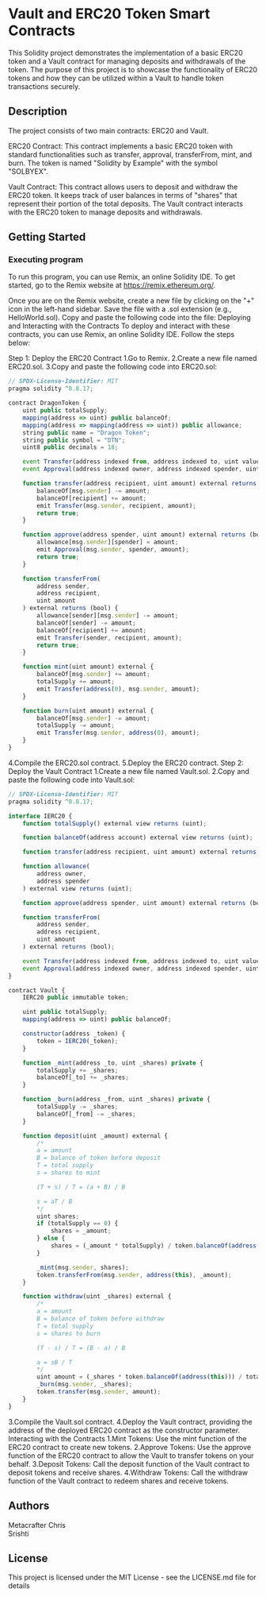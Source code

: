 # Vault and ERC20 Token Smart Contracts
This Solidity project demonstrates the implementation of a basic ERC20 token and a Vault contract for managing deposits and withdrawals of the token. The purpose of this project is to showcase the functionality of ERC20 tokens and how they can be utilized within a Vault to handle token transactions securely.

## Description

The project consists of two main contracts: ERC20 and Vault.

ERC20 Contract: This contract implements a basic ERC20 token with standard functionalities such as transfer, approval, transferFrom, mint, and burn. The token is named "Solidity by Example" with the symbol "SOLBYEX".

Vault Contract: This contract allows users to deposit and withdraw the ERC20 token. It keeps track of user balances in terms of "shares" that represent their portion of the total deposits. The Vault contract interacts with the ERC20 token to manage deposits and withdrawals.
## Getting Started

### Executing program

To run this program, you can use Remix, an online Solidity IDE. To get started, go to the Remix website at https://remix.ethereum.org/.

Once you are on the Remix website, create a new file by clicking on the "+" icon in the left-hand sidebar. Save the file with a .sol extension (e.g., HelloWorld.sol). Copy and paste the following code into the file:
Deploying and Interacting with the Contracts
To deploy and interact with these contracts, you can use Remix, an online Solidity IDE. Follow the steps below:

Step 1: Deploy the ERC20 Contract
1.Go to Remix.
2.Create a new file named ERC20.sol.
3.Copy and paste the following code into ERC20.sol:
```javascript
// SPDX-License-Identifier: MIT
pragma solidity ^0.8.17;

contract DragonToken {
    uint public totalSupply;
    mapping(address => uint) public balanceOf;
    mapping(address => mapping(address => uint)) public allowance;
    string public name = "Dragon Token";
    string public symbol = "DTN";
    uint8 public decimals = 18;

    event Transfer(address indexed from, address indexed to, uint value);
    event Approval(address indexed owner, address indexed spender, uint value);

    function transfer(address recipient, uint amount) external returns (bool) {
        balanceOf[msg.sender] -= amount;
        balanceOf[recipient] += amount;
        emit Transfer(msg.sender, recipient, amount);
        return true;
    }

    function approve(address spender, uint amount) external returns (bool) {
        allowance[msg.sender][spender] = amount;
        emit Approval(msg.sender, spender, amount);
        return true;
    }

    function transferFrom(
        address sender,
        address recipient,
        uint amount
    ) external returns (bool) {
        allowance[sender][msg.sender] -= amount;
        balanceOf[sender] -= amount;
        balanceOf[recipient] += amount;
        emit Transfer(sender, recipient, amount);
        return true;
    }

    function mint(uint amount) external {
        balanceOf[msg.sender] += amount;
        totalSupply += amount;
        emit Transfer(address(0), msg.sender, amount);
    }

    function burn(uint amount) external {
        balanceOf[msg.sender] -= amount;
        totalSupply -= amount;
        emit Transfer(msg.sender, address(0), amount);
    }
}

```
4.Compile the ERC20.sol contract.
5.Deploy the ERC20 contract.
Step 2: Deploy the Vault Contract
1.Create a new file named Vault.sol.
2.Copy and paste the following code into Vault.sol:
```javascript
// SPDX-License-Identifier: MIT
pragma solidity ^0.8.17;

interface IERC20 {
    function totalSupply() external view returns (uint);

    function balanceOf(address account) external view returns (uint);

    function transfer(address recipient, uint amount) external returns (bool);

    function allowance(
        address owner,
        address spender
    ) external view returns (uint);

    function approve(address spender, uint amount) external returns (bool);

    function transferFrom(
        address sender,
        address recipient,
        uint amount
    ) external returns (bool);

    event Transfer(address indexed from, address indexed to, uint value);
    event Approval(address indexed owner, address indexed spender, uint value);
}

contract Vault {
    IERC20 public immutable token;

    uint public totalSupply;
    mapping(address => uint) public balanceOf;

    constructor(address _token) {
        token = IERC20(_token);
    }

    function _mint(address _to, uint _shares) private {
        totalSupply += _shares;
        balanceOf[_to] += _shares;
    }

    function _burn(address _from, uint _shares) private {
        totalSupply -= _shares;
        balanceOf[_from] -= _shares;
    }

    function deposit(uint _amount) external {
        /*
        a = amount
        B = balance of token before deposit
        T = total supply
        s = shares to mint

        (T + s) / T = (a + B) / B 

        s = aT / B
        */
        uint shares;
        if (totalSupply == 0) {
            shares = _amount;
        } else {
            shares = (_amount * totalSupply) / token.balanceOf(address(this));
        }

        _mint(msg.sender, shares);
        token.transferFrom(msg.sender, address(this), _amount);
    }

    function withdraw(uint _shares) external {
        /*
        a = amount
        B = balance of token before withdraw
        T = total supply
        s = shares to burn

        (T - s) / T = (B - a) / B 

        a = sB / T
        */
        uint amount = (_shares * token.balanceOf(address(this))) / totalSupply;
        _burn(msg.sender, _shares);
        token.transfer(msg.sender, amount);
    }
}
```

3.Compile the Vault.sol contract.
4.Deploy the Vault contract, providing the address of the deployed ERC20 contract as the constructor parameter.
Interacting with the Contracts
1.Mint Tokens: Use the mint function of the ERC20 contract to create new tokens.
2.Approve Tokens: Use the approve function of the ERC20 contract to allow the Vault to transfer tokens on your behalf.
3.Deposit Tokens: Call the deposit function of the Vault contract to deposit tokens and receive shares.
4.Withdraw Tokens: Call the withdraw function of the Vault contract to redeem shares and receive tokens.
## Authors

Metacrafter Chris  
Srishti


## License

This project is licensed under the MIT License - see the LICENSE.md file for details
